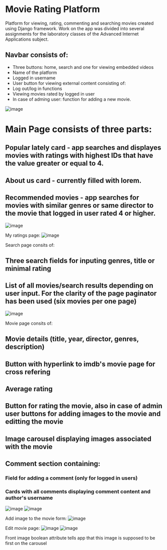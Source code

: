 # Movie Rating Platform
 Platform for viewing, rating, commenting and searching movies created using Django framework. Work on the app was divided into several assignments for the laboratory classes of the Advanced Internet Applications subject.
 
 ## Navbar consists of:
 * Three buttons: home, search and one for viewing embedded videos
 * Name of the platform
 * Logged in username
 * User button for viewing external content consisting of:
 * Log out/log in functions
 * Viewing movies rated by logged in user
 * In case of adming user: function for adding a new movie.

 ![image](https://github.com/Kopczuch/Movie-Rating-Platform/assets/55816369/add820a0-df61-4431-8a97-42eb8995e89b)
 
 # Main Page consists of three parts:
 ## Popular lately card - app searches and displayes movies with ratings with highest IDs that have the value greater or equal to 4.
 ## About us card - currently filled with lorem.
 ## Recommended movies - app searches for movies with similar genres or same director to the movie that logged in user rated 4 or higher.

 ![image](https://github.com/Kopczuch/Movie-Rating-Platform/assets/55816369/ce7f7d1e-48b1-4968-b5ca-f7469a28919e)
 
 My ratings page:
 ![image](https://github.com/Kopczuch/Movie-Rating-Platform/assets/55816369/c9e93275-90b5-4517-85ea-1a12f67bc80c)


 Search page consits of:
 ## Three search fields for inputing genres, title or minimal rating
 ## List of all movies/search results depending on user input. For the clarity of the page paginator has been used (six movies per one page)

 ![image](https://github.com/Kopczuch/Movie-Rating-Platform/assets/55816369/1a950a36-c5f5-4dbc-8969-7415ca9303a4)

 Movie page consits of:
 ## Movie details (title, year, director, genres, description)
 ## Button with hyperlink to imdb's movie page for cross refering
 ## Average rating
 ## Button for rating the movie, also in case of admin user buttons for adding images to the movie and editting the movie
 ## Image carousel displaying images associated with the movie
 ## Comment section containing:
 ### Field for adding a comment (only for logged in users)
 ### Cards with all comments displaying comment content and author's username
 
 ![image](https://github.com/Kopczuch/Movie-Rating-Platform/assets/55816369/592bfe08-8d9a-4df6-bbe8-f8fda17e7b91)
 ![image](https://github.com/Kopczuch/Movie-Rating-Platform/assets/55816369/c59d1df8-416f-463c-8bc9-e988336a25bd)

 Add image to the movie form:
 ![image](https://github.com/Kopczuch/Movie-Rating-Platform/assets/55816369/d412557e-55f1-46a9-9f42-ada4340310cf)

 Edit movie page:
 ![image](https://github.com/Kopczuch/Movie-Rating-Platform/assets/55816369/5b7e12b0-0b0b-4242-bf02-a75e32b90578)
 ![image](https://github.com/Kopczuch/Movie-Rating-Platform/assets/55816369/e12f3496-319c-4234-aae3-988eafb3855a)

 Front image boolean attribute tells app that this image is supposed to be first on the carousel
 
 
